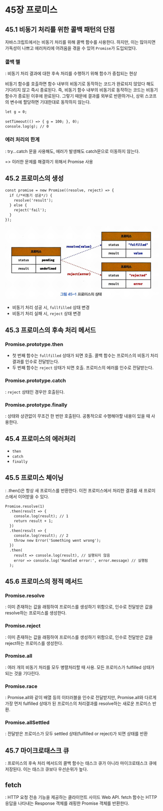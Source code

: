 # 45장 프로미스

## 45.1 비동기 처리를 위한 콜백 패턴의 단점
자바스크립트에서는 비동기 처리를 위해 콜백 함수를 사용한다. 하지만, 이는 많아지면 가독성이 나쁘고 에러처리에 어려움을 겪을 수 있어 `Promise`가 도입되었다. 

### 콜백 헬
: 비동기 처리 결과에 대한 후속 처리를 수행하기 위해 함수가 중첩되는 현상 <br>

비동기 함수를 호출하면 함수 내부의 비동기로 동작하는 코드가 완료되지 않았다 해도 기다리지 않고 즉시 종료된다. 즉, 비동기 함수 내부의 비동기로 동작하는 코드는 비동기 함수가 종료된 이후에 완료된다. 그렇기 때문에 결과를 외부로 반환하거나, 상위 스코프의 변수에 할당하면 기대한대로 동작하지 않는다. 

```
let g = 0;

setTimeout(() => { g = 100; }, 0);
console.log(g); // 0
```

### 에러 처리의 한계
: try...catch 문을 사용해도, 에러가 발생해도 catch문으로 이동하지 않는다.<br>

=> 이러한 문제를 해결하기 위해서 Promise 사용

## 45.2 프로미스의 생성
```
const promise = new Promise((resolve, reject) => {
  if (/*비동기 성공*/) {
    resolve('result');
  } else {
    reject('fail');
  }
});
```
![alt text](./img/image20.png)
- 비동기 처리 성공 시, `fullfilled` 상태 변경
- 비동기 처리 실패 시, `reject` 상태 변경

## 45.3 프로미스의 후속 처리 메서드

### Promise.prototype.then
- 첫 번째 함수는 `fullfilled` 상태가 되면 호출. 콜백 함수는 프로미스의 비동기 처리 결과를 인수로 전달받는다. 
- 두 번째 함수는 `reject` 상태가 되면 호출. 프로미스의 에러를 인수로 전달받는다.

### Promise.prototype.catch
: `reject` 상태인 경우만 호출된다.

### Promise.prototype.finally
: 상태와 상관없이 무조건 한 번만 호출된다. 공통적으로 수행해야할 내용이 있을 때 사용한다.

## 45.4 프로미스의 에러처리
- `then`
- `catch`
- `finally`

## 45.5 프로미스 체이닝
: .then()은 항상 새 프로미스를 반환한다. 이전 프로미스에서 처리한 결과를 새 프로미스에서 이어받을 수 있다.
```
Promise.resolve(1)
  .then(result => {
    console.log(result); // 1
    return result + 1;
  })
  .then(result => {
    console.log(result); // 2
    throw new Error('Something went wrong');
  })
  .then(
    result => console.log(result), // 실행되지 않음
    error => console.log('Handled error:', error.message) // 실행됨
  );
```

## 45.6 프로미스의 정적 메서드

### Promise.resolve
: 이미 존재하는 값을 래핑하여 프로미스를 생성하기 위함으로, 인수로 전달받은 값을 resolve하는 프로미스를 생성한다.

### Promise.reject
: 이미 존재하는 값을 래핑하여 프로미스를 생성하기 위함으로,  인수로 전달받은 값을 reject하는 프로미스를 생성한다.

### Promise.all
: 여러 개의 비동기 처리를 모두 병렬처리할 때 사용. 모든 프로미스가 fulfilled 상태가 되는 것을 기다린다.

### Promise.race
: Promise.all와 같이 배열 등의 이터러블을 인수로 전달받지만, Promise.all와 다르게 가장 먼저 fulfilled 상태가 된 프로미스의 처리결과를 resolve하는 새로운 프로미스 반환.

### Promise.allSettled
: 전달받은 프로미스가 모두 settled 상태(fulfilled or reject)가 되면 상태를 반환

## 45.7 마이크로태스크 큐
: 프로미스의 후속 처리 메서드의 콜백 함수는 태스크 큐가 아니라 마이크로태스크 큐에 저장된다. 이는 태스크 큐보다 우선순위가 높다. 

## fetch
: HTTP 요청 전송 기능을 제공하는 클라이언트 사이드 Web API. fetch 함수는 HTTP 응답을 나타내는 Response 객체를 래핑한 Promise 객체를 반환한다. 